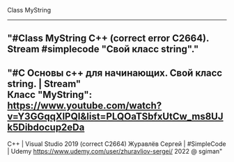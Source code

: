 Class MyString

---------------------------------------------------------------------------------------
"#Class MyString C++ (correct error C2664). Stream #simplecode "Свой класс string"."
---------------------------------------------------------------------------------------
"#C Основы c++ для начинающих. Свой класс string. | Stream"  
Класс "MyString":
https://www.youtube.com/watch?v=Y3GGqqXlPQI&list=PLQOaTSbfxUtCw_ms8UJk5Dibdocup2eDa
--------------------------------------------------------------------------------------
С++ | Visual Studio 2019 (correct C2664)
Журавлёв Сергей | #SimpleCode | Udemy
https://www.udemy.com/user/zhuravliov-sergei/
2022 @ sgiman"


